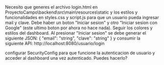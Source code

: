 Necesito que generes el archivo login.html en ProyectoCampo\backend\src\main\resources\static y los estilos y funcionalidades en styles.css y script.js para que un usuario pueda ingresar mail y clave. Debe haber un boton "Iniciar sesion" y otro "Iniciar sesion con Google" (este ultimo boton por ahora no hace nada). Seguir los colores y estilos del dashboard. Al presionar "Iniciar sesion" se debe generar el siguiente JSON:
{
  "email": "string",
  "clave": "string"
}
y consumir la siguiente API: http://localhost:8080/usuario/login

configurar SecurityConfig para que funcione la autenticacion de usuario y acceder al dashboard una vez autenticado. Puedes hacerlo?